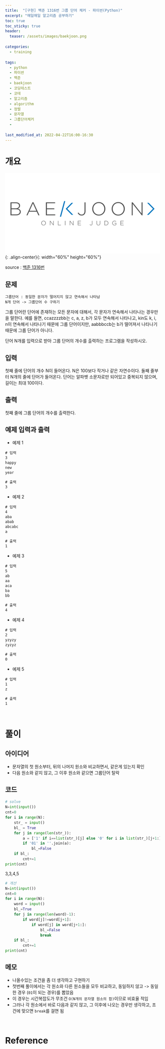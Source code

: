 ```yaml
---
title:  "[구현] 백준 1316번 그룹 단어 체커 - 파이썬(Python)"
excerpt: "매일매일 알고리즘 공부하기"
toc: true
toc_sticky: true
header:
  teaser: /assets/images/baekjoon.png

categories:
  - training

tags:
  - python
  - 파이썬
  - 백준
  - baekjoon
  - 코딩테스트
  - 코테
  - 알고리즘
  - algorithm
  - 정렬
  - 문자열
  - 그룹단어체커
  - 

last_modified_at: 2022-04-22T16:00-16:30
---
```


# 개요  

![png](/assets/images/baekjoon.png){: .align-center}{: width="60%" height="60%"}  

source : [백준 1316번](https://www.acmicpc.net/problem/1316)

## 문제  

```
그룹단어 : 동일한 문자가 떨어지지 않고 연속해서 나타남  
N개 단어 -> 그룹단어 수 구하기
```

그룹 단어란 단어에 존재하는 모든 문자에 대해서, 각 문자가 연속해서 나타나는 경우만을 말한다. 예를 들면, ccazzzzbb는 c, a, z, b가 모두 연속해서 나타나고, kin도 k, i, n이 연속해서 나타나기 때문에 그룹 단어이지만, aabbbccb는 b가 떨어져서 나타나기 때문에 그룹 단어가 아니다.  

단어 N개를 입력으로 받아 그룹 단어의 개수를 출력하는 프로그램을 작성하시오.

## 입력  

첫째 줄에 단어의 개수 N이 들어온다. N은 100보다 작거나 같은 자연수이다. 둘째 줄부터 N개의 줄에 단어가 들어온다. 단어는 알파벳 소문자로만 되어있고 중복되지 않으며, 길이는 최대 100이다.  

## 출력  

첫째 줄에 그룹 단어의 개수를 출력한다.  

## 예제 입력과 출력

- 예제 1  

```
# 입력
3
happy
new
year
```

```
# 출력
3
```

- 예제 2  

```
# 입력
4
aba
abab
abcabc
a
```

```
# 출력
1
```

- 예제 3  

```
# 입력
5
ab
aa
aca
ba
bb
```

```
# 출력
4
```

- 예제 4   

```
# 입력
2
yzyzy
zyzyz
```

```
# 출력
0
```

- 예제 5   

```
# 입력
1
z
```

```
# 출력
1
```


<br/>

# 풀이  

## 아이디어  

- 문자열의 첫 원소부터, 뒤의 나머지 원소와 비교하면서, 같은게 있는지 확인  
- 다음 원소와 같지 않고, 그 이후 원소와 같으면 그룹단어 탈락  

## 코드  

```python
# solve 
N=int(input())
cnt=0
for i in range(N):
    str_ = input()
    bl_ = True
    for j in range(len(str_)):
        a = ['1' if i==list(str_)[j] else '0' for i in list(str_)[j+1:]]
        if '01' in ''.join(a):
            bl_=False
    if bl_:
        cnt+=1
print(cnt)
```
3,3,4,5
```python
# 개선
N=int(input())
cnt=0
for i in range(N):
    word = input()  
    bl_=True
    for j in range(len(word)-1):
        if word[j]!=word[j+1]:
            if word[j] in word[j+1:]:
                bl_=False
                break
    if bl_:
        cnt+=1
print(cnt)
```

## 메모  

- 나올수있는 조건을 좀 더 생각하고 구현하기  
- 첫번째 풀이에서는 각 원소와 다른 원소들을 모두 비교하고, 동일하지 않고 -> 동일한 경우 (`01`이 되는 경우)를 뽑았음  
- 이 경우는 시간복잡도가 무조건 `O(N개의 문자열 원소의 합)`이므로 비효율 적임  
- 그러나 각 원소에서 바로 다음과 같지 않고, 그 이후에 나오는 경우만 생각하고, 조건에 맞으면 `break`를 걸면 됨  


<br/>

# Reference  

